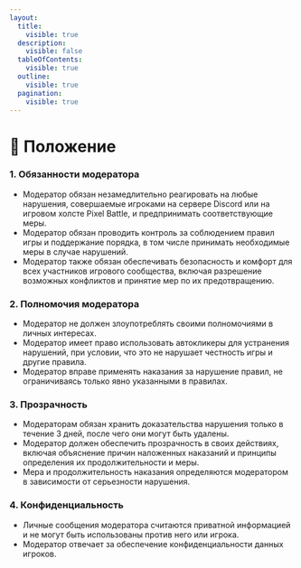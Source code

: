 ```yaml
---
layout:
  title:
    visible: true
  description:
    visible: false
  tableOfContents:
    visible: true
  outline:
    visible: true
  pagination:
    visible: true
---
```


# 📌 Положение

### 1. Обязанности модератора <a href="#duties" id="duties"></a>

* Модератор обязан незамедлительно реагировать на любые нарушения, совершаемые игроками на сервере Discord или на игровом холсте Pixel Battle, и предпринимать соответствующие меры.
* Модератор обязан проводить контроль за соблюдением правил игры и поддержание порядка, в том числе принимать необходимые меры в случае нарушений.
* Модератор также обязан обеспечивать безопасность и комфорт для всех участников игрового сообщества, включая разрешение возможных конфликтов и принятие мер по их предотвращению.

### 2. Полномочия модератора <a href="#powers" id="powers"></a>

* Модератор не должен злоупотреблять своими полномочиями в личных интересах.
* Модератор имеет право использовать автокликеры для устранения нарушений, при условии, что это не нарушает честность игры и другие правила.
* Модератор вправе применять наказания за нарушение правил, не ограничиваясь только явно указанными в правилах.

### 3. Прозрачность <a href="#transparency" id="transparency"></a>

* Модераторам обязан хранить доказательства нарушения только в течение 3 дней, после чего они могут быть удалены.
* Модератор должен обеспечить прозрачность в своих действиях, включая объяснение причин наложенных наказаний и принципы определения их продолжительности и меры.
* Мера и продолжительность наказания определяются модератором в зависимости от серьезности нарушения.

### 4. Конфиденциальность <a href="#privacy" id="privacy"></a>

* Личные сообщения модератора считаются приватной информацией и не могут быть использованы против него или игрока.
* Модератор отвечает за обеспечение конфиденциальности данных игроков.

